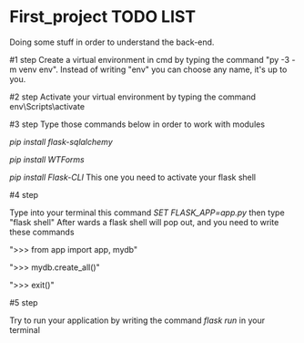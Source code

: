 # First_project TODO LIST
Doing some stuff in order to understand the back-end.

#1 step
Create a virtual environment in cmd by typing the command "py -3 -m venv env". Instead of writing "env" you can choose any name, it's up to you.

#2 step
Activate your virtual environment by typing the command env\Scripts\activate

#3 step
Type those commands below in order to work with modules

*pip install flask-sqlalchemy*

*pip install WTForms*

*pip install Flask-CLI* This one you need to activate your flask shell

#4 step

Type into your terminal this command *SET FLASK_APP=app.py*
then type "flask shell"
After wards a flask shell will pop out, and you need to write these commands

">>> from app import app, mydb"

">>> mydb.create_all()"

">>> exit()"

#5 step 

Try to run your application by writing the command *flask run* in your terminal
